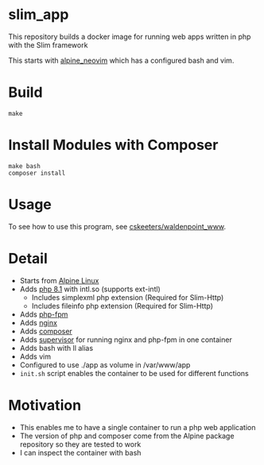 # slim_app

This repository builds a docker image for running web apps written in php with the Slim framework

This starts with [alpine_neovim](https://github.com/cskeeters/alpine_neovim) which has a configured bash and vim.

# Build

    make

# Install Modules with Composer

    make bash
    composer install

# Usage

To see how to use this program, see [cskeeters/waldenpoint_www](https://github.com/cskeeters/waldenpoint_www).

# Detail

* Starts from [Alpine Linux](https://www.alpinelinux.org/)
* Adds [php 8.1](https://www.php.net/) with intl.so (supports ext-intl)
    * Includes simplexml php extension (Required for Slim-Http)
    * Includes fileinfo php extension (Required for Slim-Http)
* Adds [php-fpm](https://www.php.net/manual/en/install.fpm.php)
* Adds [nginx](https://www.nginx.com/)
* Adds [composer](https://getcomposer.org/)
* Adds [supervisor](http://supervisord.org/) for running nginx and php-fpm in one container
* Adds bash with ll alias
* Adds vim
* Configured to use ./app as volume in /var/www/app
* `init.sh` script enables the container to be used for different functions

# Motivation

* This enables me to have a single container to run a php web application
* The version of php and composer come from the Alpine package repository so they are tested to work
* I can inspect the container with bash
